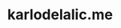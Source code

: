 ---
title: "karlodelalic.me"
description: "This website, a personal showcase for my experience."
type: "project"
github: "https://github.com/kdelalic/karlodelalic.com-gatsby"
technologies: 
  - ReactJS
  - GatsbyJS
  - Sass
tags:
  - gatsby
  - static site
  - blazing fast
  - developer website
---